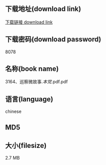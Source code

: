 ## 下载地址(download link)
[下载链接 download link](https://tutu365.netlify.app/?s=3164%E3%80%81%E5%B7%A1%E5%AF%9F%E5%BE%AE%E6%95%85%E4%BA%8B._%E6%9C%AC%E5%85%9A_.pdf)

## 下载密码(download password)
8078

## 名称(book name)
3164、巡察微故事._本党_.pdf.pdf

## 语言(language)
chinese

## MD5


## 大小(filesize)
2.7 MB
